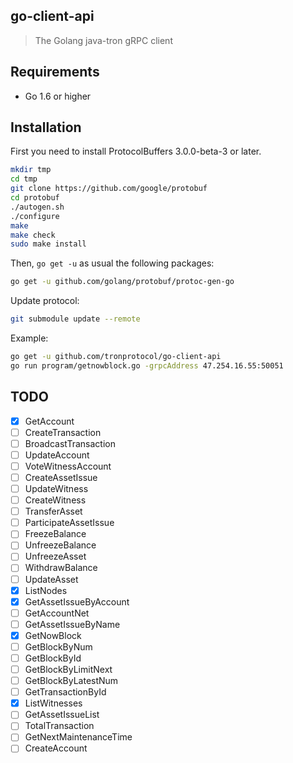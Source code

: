 ## go-client-api

> The Golang java-tron gRPC client

## Requirements

- Go 1.6 or higher

## Installation

First you need to install ProtocolBuffers 3.0.0-beta-3 or later.

```sh
mkdir tmp
cd tmp
git clone https://github.com/google/protobuf
cd protobuf
./autogen.sh
./configure
make
make check
sudo make install
```

Then, `go get -u` as usual the following packages:

```sh
go get -u github.com/golang/protobuf/protoc-gen-go
```

Update protocol:

```sh
git submodule update --remote
```

Example:

```sh
go get -u github.com/tronprotocol/go-client-api
go run program/getnowblock.go -grpcAddress 47.254.16.55:50051
```

## TODO

- [x] GetAccount
- [ ] CreateTransaction
- [ ] BroadcastTransaction
- [ ] UpdateAccount
- [ ] VoteWitnessAccount
- [ ] CreateAssetIssue
- [ ] UpdateWitness
- [ ] CreateWitness
- [ ] TransferAsset
- [ ] ParticipateAssetIssue
- [ ] FreezeBalance
- [ ] UnfreezeBalance
- [ ] UnfreezeAsset
- [ ] WithdrawBalance
- [ ] UpdateAsset
- [x] ListNodes
- [x] GetAssetIssueByAccount
- [ ] GetAccountNet
- [ ] GetAssetIssueByName
- [x] GetNowBlock
- [ ] GetBlockByNum
- [ ] GetBlockById
- [ ] GetBlockByLimitNext
- [ ] GetBlockByLatestNum
- [ ] GetTransactionById
- [x] ListWitnesses
- [ ] GetAssetIssueList
- [ ] TotalTransaction
- [ ] GetNextMaintenanceTime
- [ ] CreateAccount
